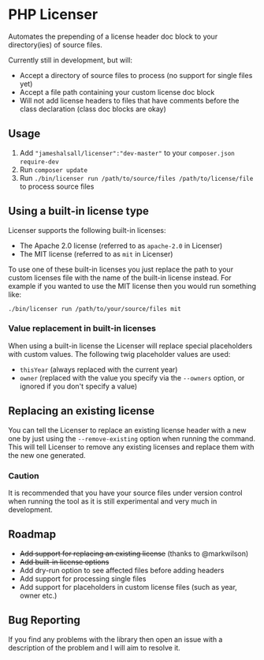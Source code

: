 # PHP Licenser #

Automates the prepending of a license header doc block to your directory(ies) of source files.

Currently still in development, but will:

- Accept a directory of source files to process (no support for single files yet)
- Accept a file path containing your custom license doc block
- Will not add license headers to files that have comments before the class declaration (class doc blocks are okay)

## Usage ##

1. Add `"jameshalsall/licenser":"dev-master"` to your `composer.json` `require-dev`
2. Run `composer update`
3. Run `./bin/licenser run /path/to/source/files /path/to/license/file` to process source files

## Using a built-in license type ##

Licenser supports the following built-in licenses:

- The Apache 2.0 license (referred to as `apache-2.0` in Licenser)
- The MIT license (referred to as `mit` in Licenser)

To use one of these built-in licenses you just replace the path to your custom licenses file with the name of the built-in
license instead. For example if you wanted to use the MIT license then you would run something like:

`./bin/licenser run /path/to/your/source/files mit`

### Value replacement in built-in licenses

When using a built-in license the Licenser will replace special placeholders with custom values. The following twig placeholder
values are used:

- `thisYear` (always replaced with the current year)
- `owner` (replaced with the value you specify via the `--owners` option, or ignored if you don't specify a value)

## Replacing an existing license ##

You can tell the Licenser to replace an existing license header with a new one by just using the `--remove-existing` option
when running the command. This will tell Licenser to remove any existing licenses and replace them with the new one generated.

### Caution ###

It is recommended that you have your source files under version control when running the tool as it is still experimental
and very much in development.

## Roadmap ##

- ~~Add support for replacing an existing license~~ (thanks to @markwilson)
- ~~Add built-in license options~~
- Add dry-run option to see affected files before adding headers
- Add support for processing single files
- Add support for placeholders in custom license files (such as year, owner etc.)

## Bug Reporting ##

If you find any problems with the library then open an issue with a description of the problem and I will aim to resolve
it.
